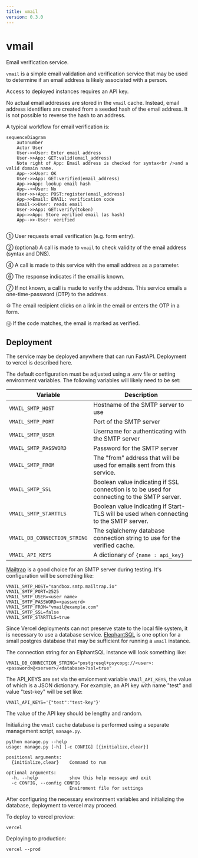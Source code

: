 ```yaml
---
title: vmail
version: 0.3.0
---
```

# vmail

Email verification service.

`vmail` is a simple email validation and verification service that may be used to determine if an email address is likely associated with a person.

Access to deployed instances requires an API key.

No actual email addresses are stored in the `vmail` cache. Instead, email address identifiers are created from a seeded hash of the email address. It is not possible to reverse the hash to an address.

A typical workflow for email verification is:

```mermaid
sequenceDiagram
    autonumber
    Actor User
    User->>User: Enter email address
    User->>App: GET:valid(email_address)
    Note right of App: Email address is checked for syntax<br />and a valid domain name.
    App-->>User: OK
    User->>App: GET:verified(email_address)
    App->>App: lookup email hash
    App-->>User: No
    User->>+App: POST:register(email_address)
    App->>Email: EMAIL: verification code
    Email->>User: reads email
    User->>App: GET:verify(token)
    App->>App: Store verified email (as hash)
    App-->>-User: verified
    
```

① User requests email verification (e.g. form entry).

② (optional) A call is made to `vmail` to check validity of the email address (syntax and DNS).

④ A call is made to this service with the email address as a parameter.

⑥ The response indicates if the email is known. 

⑦ If not known, a call is made to verify the address. This service emails a one-time-password (OTP) to the address.

⑩ The email recipient clicks on a link in the email or enters the OTP in a form.

⑫ If the code matches, the email is marked as verified.


## Deployment

The service may be deployed anywhere that can run FastAPI. Deployment to vercel is described here. 

The default configuration must be adjusted using a .env file or setting environment variables. The following variables will likely need to be set:

| Variable                     | Description                                                                                 |
|------------------------------|---------------------------------------------------------------------------------------------|
| `VMAIL_SMTP_HOST`            | Hostname of the SMTP server to use                                                          |
| `VMAIL_SMTP_PORT`            | Port of the SMTP server                                                                     |
| `VMAIL_SMTP_USER`            | Username for authenticating with the SMTP server                                            |
| `VMAIL_SMTP_PASSWORD`        | Password for the SMTP server                                                                |
| `VMAIL_SMTP_FROM`            | The "from" address that will be used for emails sent from this service.                     |
| `VMAIL_SMTP_SSL`             | Boolean value indicating if SSL connection is to be used for connecting to the SMTP server. |
| `VMAIL_SMTP_STARTTLS`        | Boolean value indicating if Start-TLS will be used when connecting to the SMTP server.      |
| `VMAIL_DB_CONNECTION_STRING` | The sqlalchemy database connection string to use for the verified cache.                    |
| `VMAIL_API_KEYS` | A dictionary of `{name : api_key}` |

[Mailtrap](https://mailtrap.io/) is a good choice for an SMTP server during testing. It's configuration will be something like:

```
VMAIL_SMTP_HOST="sandbox.smtp.mailtrap.io"
VMAIL_SMTP_PORT=2525
VMAIL_SMTP_USER=<user name>
VMAIL_SMTP_PASSWORD=<password>
VMAIL_SMTP_FROM="vmail@example.com"
VMAIL_SMTP_SSL=false
VMAIL_SMTP_STARTTLS=true
```

Since Vercel deployments can not preserve state to the local file system, it is necessary to use a database service. [ElephantSQL](https://www.elephantsql.com/) is one option for a small postgres database that may be sufficient for running a `vmail` instance.

The connection string for an ElphantSQL instance will look something like:

```
VMAIL_DB_CONNECTION_STRING="postgresql+psycopg://<user>:<password>@<server>/<database>?ssl=true"
```

The API_KEYS are set via the envionment variable `VMAIl_API_KEYS`, the value of which is a JSON dictionary. For example, an API key with name "test" and value "test-key" will be set like:

```
VMAIl_API_KEYS='{"test":"test-key"}'
```

The value of the API key should be lengthy and random.

Initializing the `vmail` cache database is performed using a separate management script, `manage.py`.

```
python manage.py --help
usage: manage.py [-h] [-c CONFIG] [{initialize,clear}]

positional arguments:
  {initialize,clear}    Command to run

optional arguments:
  -h, --help            show this help message and exit
  -c CONFIG, --config CONFIG
                        Enviroment file for settings
```

After configuring the necessary environment variables and initializing the database, deployment to vercel may proceed.

To deploy to vercel preview:

```
vercel
```

Deploying to production:
```
vercel --prod
```

